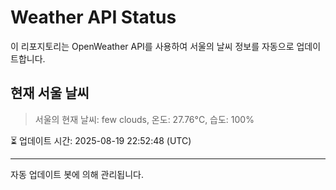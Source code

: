
# Weather API Status

이 리포지토리는 OpenWeather API를 사용하여 서울의 날씨 정보를 자동으로 업데이트합니다.

## 현재 서울 날씨
> 서울의 현재 날씨: few clouds, 온도: 27.76°C, 습도: 100%

⏳ 업데이트 시간: 2025-08-19 22:52:48 (UTC)

---
자동 업데이트 봇에 의해 관리됩니다.
